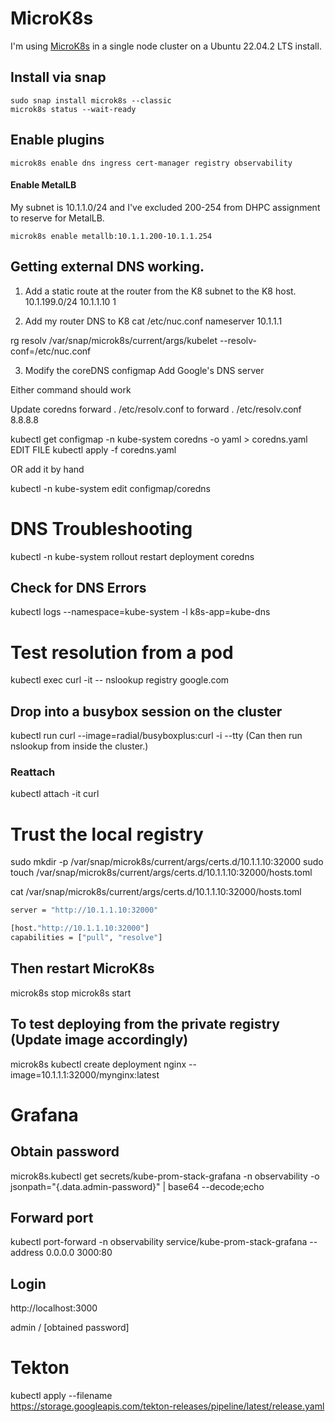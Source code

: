 # MicroK8s
I'm using [MicroK8s](https://microk8s.io/) in a single node cluster on a Ubuntu 22.04.2 LTS install.

## Install via snap
```
sudo snap install microk8s --classic
microk8s status --wait-ready
```

## Enable plugins
```
microk8s enable dns ingress cert-manager registry observability
```

#### Enable MetalLB
My subnet is 10.1.1.0/24 and I've excluded 200-254 from DHPC assignment to reserve for MetalLB.
```
microk8s enable metallb:10.1.1.200-10.1.1.254
```

## Getting external DNS working.
1. Add a static route at the router from the K8 subnet to the K8 host.
10.1.199.0/24 10.1.1.10 1


2. Add my router DNS to K8
cat /etc/nuc.conf
nameserver 10.1.1.1

rg resolv /var/snap/microk8s/current/args/kubelet
--resolv-conf=/etc/nuc.conf

3. Modify the coreDNS configmap
Add Google's DNS server

Either command should work

Update coredns forward . /etc/resolv.conf to forward . /etc/resolv.conf 8.8.8.8

kubectl get configmap -n kube-system coredns -o yaml > coredns.yaml
EDIT FILE
kubectl apply -f coredns.yaml

OR add it by hand

kubectl -n kube-system edit configmap/coredns


# DNS Troubleshooting

kubectl -n kube-system rollout restart deployment coredns

## Check for DNS Errors
kubectl logs --namespace=kube-system -l k8s-app=kube-dns

# Test resolution from a pod
kubectl exec curl -it -- nslookup registry
 google.com

## Drop into a busybox session on the cluster
kubectl run curl --image=radial/busyboxplus:curl -i --tty
(Can then run nslookup from inside the cluster.)

### Reattach
kubectl attach -it curl


# Trust the local registry
sudo mkdir -p /var/snap/microk8s/current/args/certs.d/10.1.1.10:32000
sudo touch /var/snap/microk8s/current/args/certs.d/10.1.1.10:32000/hosts.toml

cat /var/snap/microk8s/current/args/certs.d/10.1.1.10:32000/hosts.toml
``` sh
server = "http://10.1.1.10:32000"

[host."http://10.1.1.10:32000"]
capabilities = ["pull", "resolve"]
```

## Then restart MicroK8s
microk8s stop
microk8s start

## To test deploying from the private registry (Update image accordingly)
microk8s kubectl create deployment nginx --image=10.1.1.1:32000/mynginx:latest

#  Grafana 
## Obtain password
microk8s.kubectl get secrets/kube-prom-stack-grafana -n observability -o jsonpath="{.data.admin-password}" | base64 --decode;echo

## Forward port
kubectl port-forward -n observability service/kube-prom-stack-grafana --address 0.0.0.0 3000:80

## Login
http://localhost:3000

admin / [obtained password]

# Tekton
kubectl apply --filename \
https://storage.googleapis.com/tekton-releases/pipeline/latest/release.yaml

